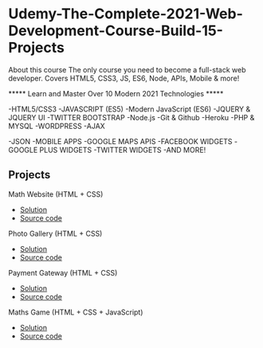 # Udemy-The-Complete-2021-Web-Development-Course-Build-15-Projects

About this course The only course you need to become a full-stack web developer. Covers HTML5, CSS3, JS, ES6, Node, APIs, Mobile & more!

***** Learn and Master Over 10 Modern 2021 Technologies *****

-HTML5/CSS3 -JAVASCRIPT (ES5) -Modern JavaScript (ES6) -JQUERY & JQUERY UI -TWITTER BOOTSTRAP -Node.js -Git & Github -Heroku -PHP & MYSQL -WORDPRESS -AJAX

-JSON -MOBILE APPS -GOOGLE MAPS APIS -FACEBOOK WIDGETS -GOOGLE PLUS WIDGETS -TWITTER WIDGETS -AND MORE!

## Projects 


Math Website (HTML + CSS)
- [Solution](https://sameer-shahzada.github.io/Udemy-The-Complete-2021-Web-Development-Course-Build-15-Projects//1.Maths-Website(HTML+CSS)Project/Math-Website.html)
- [Source code](./1.Maths-Website(HTML+CSS)Project/)

Photo Gallery (HTML + CSS)
- [Solution](https://sameer-shahzada.github.io/Udemy-The-Complete-2021-Web-Development-Course-Build-15-Projects//2.Photo-Gallery/index.html)
- [Source code](./2.Photo-Gallery/)

Payment Gateway (HTML + CSS)
- [Solution](https://sameer-shahzada.github.io/Udemy-The-Complete-2021-Web-Development-Course-Build-15-Projects//3.Payment-Gateway/index.html)
- [Source code](./3.Payment-Gateway/)

Maths Game (HTML + CSS + JavaScript)

- [Solution](https://sameer-shahzada.github.io/Udemy-The-Complete-2021-Web-Development-Course-Build-15-Projects//4.Maths-Game(HTML+CSS+JS)/index.html)
- [Source code](./4.Maths-Game(HTML+CSS+JS)/)



